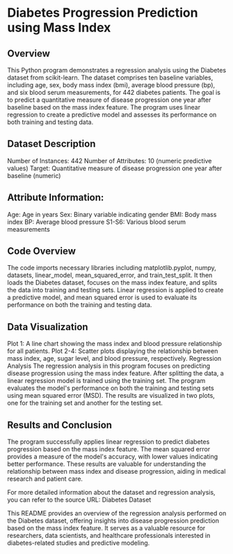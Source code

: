 <h1>Diabetes Progression Prediction using Mass Index</h1>

<h2>Overview</h2>


This Python program demonstrates a regression analysis using the Diabetes dataset from scikit-learn. The dataset comprises ten baseline variables, including age, sex, body mass index (bmi), average blood pressure (bp), and six blood serum measurements, for 442 diabetes patients. The goal is to predict a quantitative measure of disease progression one year after baseline based on the mass index feature. The program uses linear regression to create a predictive model and assesses its performance on both training and testing data.

<h2>Dataset Description</h2>


Number of Instances: 442
Number of Attributes: 10 (numeric predictive values)
Target: Quantitative measure of disease progression one year after baseline (numeric)


<h2>Attribute Information:</h2>


Age: Age in years
Sex: Binary variable indicating gender
BMI: Body mass index
BP: Average blood pressure
S1-S6: Various blood serum measurements


<h2>Code Overview</h2>


The code imports necessary libraries including matplotlib.pyplot, numpy, datasets, linear_model, mean_squared_error, and train_test_split. It then loads the Diabetes dataset, focuses on the mass index feature, and splits the data into training and testing sets. Linear regression is applied to create a predictive model, and mean squared error is used to evaluate its performance on both the training and testing data.

<h2>Data Visualization</h2>


Plot 1: A line chart showing the mass index and blood pressure relationship for all patients.
Plot 2-4: Scatter plots displaying the relationship between mass index, age, sugar level, and blood pressure, respectively.
Regression Analysis
The regression analysis in this program focuses on predicting disease progression using the mass index feature. After splitting the data, a linear regression model is trained using the training set. The program evaluates the model's performance on both the training and testing sets using mean squared error (MSD). The results are visualized in two plots, one for the training set and another for the testing set.

<h2>Results and Conclusion</h2>


The program successfully applies linear regression to predict diabetes progression based on the mass index feature. The mean squared error provides a measure of the model's accuracy, with lower values indicating better performance. These results are valuable for understanding the relationship between mass index and disease progression, aiding in medical research and patient care.

For more detailed information about the dataset and regression analysis, you can refer to the source URL: Diabetes Dataset

This README provides an overview of the regression analysis performed on the Diabetes dataset, offering insights into disease progression prediction based on the mass index feature. It serves as a valuable resource for researchers, data scientists, and healthcare professionals interested in diabetes-related studies and predictive modeling.
